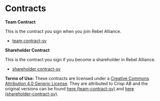 # Contracts

**Team Contract**

This is the contract you sign when you join Rebel Alliance. 


* [team contract-sv](https://github.com/RebelAlliance/contracts/blob/master/team-contract-sv.md)


**Shareholder Contract**

This is the contract you sign if you become a shareholder in Rebel Alliance.


* [shareholder contract-sv](https://github.com/RebelAlliance/contracts/blob/master/shareholder-contract-sv.md)



**Terms of Use:** These contracts are licensed under a [Creative Commons Attribution 4.0 Generic License](https://creativecommons.org/licenses/by-sa/4.0/). They are attributed to Crisp AB and the original versions can be found [here (team-contract-sv)](http://dna.crisp.se/docs/team-contract-sv.html) and [here (shareholder-contract-sv)](http://dna.crisp.se/docs/shareholder-contract-sv.html).  
